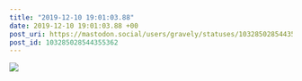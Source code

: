```yaml
---
title: "2019-12-10 19:01:03.88"
date: 2019-12-10 19:01:03.88 +00
post_uri: https://mastodon.social/users/gravely/statuses/103285028544355362
post_id: 103285028544355362
---
```




![](/images/22573342.jpg)

